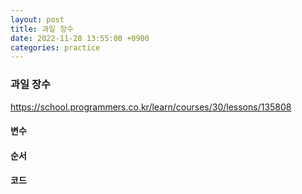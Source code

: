 ```yaml
---
layout: post
title: 과일 장수
date: 2022-11-28 13:55:00 +0900
categories: practice
---
```

### 과일 장수    
https://school.programmers.co.kr/learn/courses/30/lessons/135808    
    
#### 변수    

    
#### 순서    

    
#### 코드    

